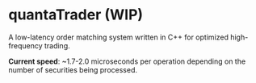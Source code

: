 # quantaTrader (WIP)
A low-latency order matching system written in C++ for optimized high-frequency trading.


**Current speed**: ~1.7-2.0 microseconds per operation depending on the number of securities being processed. 
